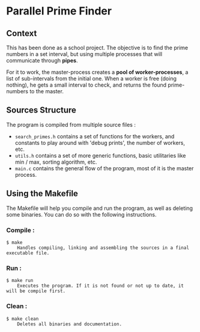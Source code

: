 # Parallel Prime Finder
## Context
This has been done as a school project. The objective is to find the prime numbers in a set interval, but using multiple processes that will communicate through **pipes**.

For it to work, the master-process creates a **pool of worker-processes**, a list of sub-intervals from the initial one. When a worker is free (doing nothing), he gets a small interval to check, and returns the found prime-numbers to the master.

## Sources Structure
The program is compiled from multiple source files :
- `search_primes.h` contains a set of functions for the workers, and constants to play around with 'debug prints', the number of workers, etc.
- `utils.h` contains a set of more generic functions, basic utilitaries like min / max, sorting algorithm, etc.
- `main.c` contains the general flow of the program, most of it is the master process.


## Using the Makefile

The Makefile will help you compile and run the program, as well as deleting some binaries.
You can do so with the following instructions.

### Compile :
    $ make
        Handles compiling, linking and assembling the sources in a final executable file.

### Run :
    $ make run
        Executes the program. If it is not found or not up to date, it will be compile first.

### Clean :
    $ make clean
        Deletes all binaries and documentation.
